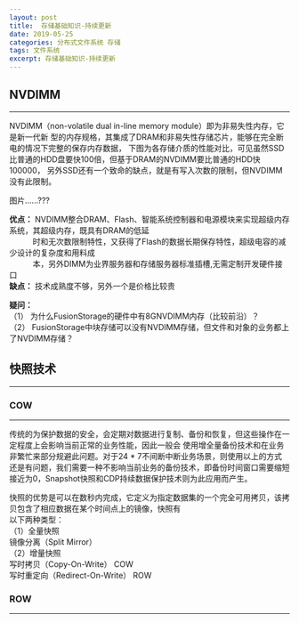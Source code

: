 ```yaml
---
layout: post
title:  存储基础知识-持续更新
date: 2019-05-25
categories: 分布式文件系统 存储
tags: 文件系统
excerpt: 存储基础知识-持续更新
---
```


## NVDIMM
------
NVDIMM（non-volatile dual in-line memory module）即为非易失性内存，它是新一代新
型的内存规格，其集成了DRAM和非易失性存储芯片，能够在完全断电的情况下完整的保存内存数据，
下图为各存储介质的性能对比，可见虽然SSD比普通的HDD盘要快100倍，但基于DRAM的NVDIMM要比普通的HDD快100000，
另外SSD还有一个致命的缺点，就是有写入次数的限制，但NVDIMM没有此限制。

图片......???

**优点：** NVDIMM整合DRAM、Flash、智能系统控制器和电源模块来实现超级内存系统，其超级内存，既具有DRAM的低延    
&emsp;&emsp;&emsp;时和无次数限制特性，又获得了Flash的数据长期保存特性，超级电容的减少设计的复杂度和用料成     
&emsp;&emsp;&emsp;本，另外DIMM为业界服务器和存储服务器标准插槽,无需定制开发硬件接口      
**缺点：** 技术成熟度不够，另外一个是价格比较贵      

**疑问：**     
（1） 为什么FusionStorage的硬件中有8GNVDIMM内存（比较前沿）？    
（2） FusionStorage中块存储可以没有NVDIMM存储，但文件和对象的业务都上了NVDIMM存储？    


## 快照技术
------

### COW
------
传统的为保护数据的安全，会定期对数据进行复制、备份和恢复，但这些操作在一定程度上会影响当前正常的业务性能，因此一般会
使用增全量备份技术和在业务非繁忙来部分规避此问题。对于24 * 7不间断中断业务场景，则使用以上的方式还是有问题，我们需要一种不影响当前业务的备份技术，即备份时间窗口需要缩短接近为0，Snapshot快照和CDP持续数据保护技术则为此应用而产生。      

快照的优势是可以在数秒内完成，它定义为指定数据集的一个完全可用拷贝，该拷贝包含了相应数据在某个时间点上的镜像，快照有   
以下两种类型：     
（1）全量快照       
     镜像分离（Split Mirror）     
（2）增量快照       
     写时拷贝（Copy-On-Write）  COW     
     写时重定向（Redirect-On-Write） ROW     
  
### ROW
------

